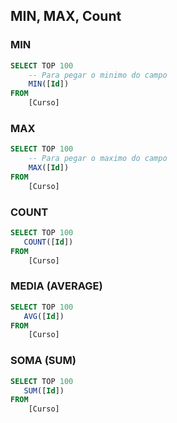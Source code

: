 ## MIN, MAX, Count

### MIN

````sql
SELECT TOP 100
	-- Para pegar o minimo do campo
    MIN([Id])
FROM    
    [Curso]
````

### MAX

`````sql
SELECT TOP 100
	-- Para pegar o maximo do campo
    MAX([Id])
FROM    
    [Curso]
`````

### COUNT

````sql
SELECT TOP 100
   COUNT([Id])
FROM    
    [Curso]
````

### MEDIA (AVERAGE)

````sql
SELECT TOP 100
   AVG([Id])
FROM    
    [Curso]
````

### SOMA (SUM)

```sql
SELECT TOP 100
   SUM([Id])
FROM    
    [Curso]
```

